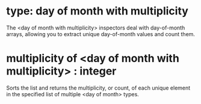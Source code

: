 # type: day of month with multiplicity

The &lt;day of month with multiplicity&gt; inspectors deal with day-of-month arrays, allowing you to extract unique day-of-month values and count them.

# multiplicity of &lt;day of month with multiplicity&gt; : integer

Sorts the list and returns the multiplicity, or count, of each unique element in the specified list of multiple &lt;day of month&gt; types.
